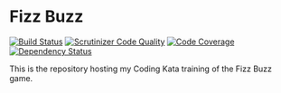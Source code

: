 Fizz Buzz
=========

[![Build Status](https://travis-ci.org/gnutix/kata-fizzbuzz.png?branch=master)](https://travis-ci.org/gnutix/kata-fizzbuzz)
[![Scrutinizer Code Quality](https://scrutinizer-ci.com/g/gnutix/kata-fizzbuzz/badges/quality-score.png?s=577ec95dd97c7b58ca9a1364790d133f3d192cb6)](https://scrutinizer-ci.com/g/gnutix/kata-fizzbuzz/)
[![Code Coverage](https://scrutinizer-ci.com/g/gnutix/kata-fizzbuzz/badges/coverage.png?s=5c408ef081a5cd3858d7bcf1cb90d4d556167c7a)](https://scrutinizer-ci.com/g/gnutix/kata-fizzbuzz/)
[![Dependency Status](https://www.versioneye.com/user/projects/5329c1e1f59949944a0004f2/badge.png)](https://www.versioneye.com/user/projects/5329c1e1f59949944a0004f2)

This is the repository hosting my Coding Kata training of the Fizz Buzz game.
